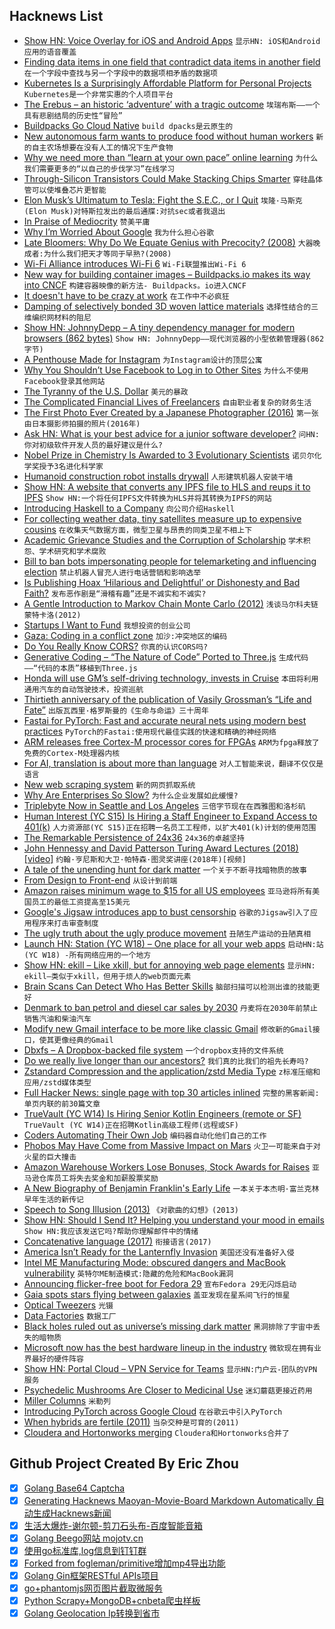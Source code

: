 ## Hacknews List


- [Show HN: Voice Overlay for iOS and Android Apps](item?id=18121550)  `显示HN: iOS和Android应用的语音覆盖`
- [Finding data items in one field that contradict data items in another field](https://www.polydesmida.info/BASHing/2018-09-30.html)  `在一个字段中查找与另一个字段中的数据项相矛盾的数据项`
- [Kubernetes Is a Surprisingly Affordable Platform for Personal Projects](http://www.doxsey.net/blog/kubernetes--the-surprisingly-affordable-platform-for-personal-projects)  `Kubernetes是一个非常实惠的个人项目平台`
- [The Erebus – an historic ‘adventure’ with a tragic outcome](https://spectator.us/2018/09/michael-palin-erebus/)  `埃瑞布斯——一个具有悲剧结局的历史性“冒险”`
- [Buildpacks Go Cloud Native](https://blog.heroku.com/buildpacks-go-cloud-native)  `build dpacks是云原生的`
- [New autonomous farm wants to produce food without human workers](https://www.technologyreview.com/s/612230/new-autonomous-farm-wants-to-produce-food-without-human-workers/)  `新的自主农场想要在没有人工的情况下生产食物`
- [Why we need more than “learn at your own pace” online learning](https://blog.brainstation.io/why-we-need-more-than-learn-at-your-own-pace/)  `为什么我们需要更多的“以自己的步伐学习”在线学习`
- [Through-Silicon Transistors Could Make Stacking Chips Smarter](https://spectrum.ieee.org/tech-talk/semiconductors/design/throughsilicon-transistors-could-make-stacking-chips-smarter)  `穿硅晶体管可以使堆叠芯片更智能`
- [Elon Musk’s Ultimatum to Tesla: Fight the S.E.C., or I Quit](https://www.nytimes.com/2018/10/02/business/tesla-elon-musk-sec.html)  `埃隆·马斯克(Elon Musk)对特斯拉发出的最后通牒:对抗sec或者我退出`
- [In Praise of Mediocrity](https://www.nytimes.com/2018/09/29/opinion/sunday/in-praise-of-mediocrity.html)  `赞美平庸`
- [Why I’m Worried About Google](https://slate.com/technology/2018/10/google-is-losing-users-trust.html)  `我为什么担心谷歌`
- [Late Bloomers: Why Do We Equate Genius with Precocity? (2008)](https://www.newyorker.com/magazine/2008/10/20/late-bloomers-malcolm-gladwell)  `大器晚成者:为什么我们把天才等同于早熟?(2008)`
- [Wi-Fi Alliance introduces Wi-Fi 6](https://www.wi-fi.org/news-events/newsroom/wi-fi-alliance-introduces-wi-fi-6)  `Wi-Fi联盟推出Wi-Fi 6`
- [New way for building container images – Buildpacks.io makes its way into CNCF](https://www.cncf.io/blog/2018/10/03/cncf-to-host-cloud-native-buildpacks-in-the-sandbox/)  `构建容器映像的新方法- Buildpacks。io进入CNCF`
- [It doesn&#39;t have to be crazy at work](https://basecamp.com/books/calm)  `在工作中不必疯狂`
- [Damping of selectively bonded 3D woven lattice materials](https://www.nature.com/articles/s41598-018-32625-6)  `选择性结合的三维编织网材料的阻尼`
- [Show HN: JohnnyDepp – A tiny dependency manager for modern browsers (862 bytes)](https://github.com/muicss/johnnydepp?a=1)  `Show HN: JohnnyDepp——现代浏览器的小型依赖管理器(862字节)`
- [A Penthouse Made for Instagram](https://www.nytimes.com/2018/09/30/business/media/instagram-influencers-penthouse.html)  `为Instagram设计的顶层公寓`
- [Why You Shouldn’t Use Facebook to Log in to Other Sites](https://www.nytimes.com/2018/10/02/technology/personaltech/facebook-log-in-hack.html)  `为什么不使用Facebook登录其他网站`
- [The Tyranny of the U.S. Dollar](https://www.bloomberg.com/news/articles/2018-10-03/the-tyranny-of-the-u-s-dollar)  `美元的暴政`
- [The Complicated Financial Lives of Freelancers](https://www.npr.org/2018/10/02/653627067/going-it-solo-the-complicated-financial-lives-of-freelancers)  `自由职业者复杂的财务生活`
- [The First Photo Ever Created by a Japanese Photographer (2016)](https://kanakukui.com/2016/04/15/first-japanese-photo/)  `第一张由日本摄影师拍摄的照片(2016年)`
- [Ask HN: What is your best advice for a junior software developer?](item?id=18128477)  `问HN:你对初级软件开发人员的最好建议是什么?`
- [Nobel Prize in Chemistry Is Awarded to 3 Evolutionary Scientists](https://www.nytimes.com/2018/10/03/science/chemistry-nobel-prize.html)  `诺贝尔化学奖授予3名进化科学家`
- [Humanoid construction robot installs drywall](https://www.engadget.com/2018/10/01/aist-humanoid-robot-installs-drywall/)  `人形建筑机器人安装干墙`
- [Show HN: A website that converts any IPFS file to HLS and reups it to IPFS](https://ipfs-converter.com/)  `Show HN:一个将任何IPFS文件转换为HLS并将其转换为IPFS的网站`
- [Introducing Haskell to a Company](https://alasconnect.github.io/blog/posts/2018-10-02-introducing-haskell-to-a-company.html)  `向公司介绍Haskell`
- [For collecting weather data, tiny satellites measure up to expensive cousins](https://phys.org/news/2018-09-weather-tiny-satellites-billion-dollar-cousins.html)  `在收集天气数据方面，微型卫星与昂贵的同类卫星不相上下`
- [Academic Grievance Studies and the Corruption of Scholarship](https://areomagazine.com/2018/10/02/academic-grievance-studies-and-the-corruption-of-scholarship/)  `学术积怨、学术研究和学术腐败`
- [Bill to ban bots impersonating people for telemarketing and influencing election](https://leginfo.legislature.ca.gov/faces/billTextClient.xhtml?bill_id=201720180SB1001)  `禁止机器人冒充人进行电话营销和影响选举`
- [Is Publishing Hoax ‘Hilarious and Delightful’ or Dishonesty and Bad Faith?](https://www.chronicle.com/article/Sokal-Squared-Is-Huge/244714)  `发布恶作剧是“滑稽有趣”还是不诚实和不诚实?`
- [A Gentle Introduction to Markov Chain Monte Carlo (2012)](https://theclevermachine.wordpress.com/2012/11/19/a-gentle-introduction-to-markov-chain-monte-carlo-mcmc/)  `浅谈马尔科夫链蒙特卡洛(2012)`
- [Startups I Want to Fund](https://startupandrew.com/posts/startups-i-want-to-fund/)  `我想投资的创业公司`
- [Gaza: Coding in a conflict zone](https://www.bbc.co.uk/news/world-middle-east-45643834)  `加沙:冲突地区的编码`
- [Do You Really Know CORS?](http://performantcode.com/web/do-you-really-know-cors)  `你真的认识CORS吗?`
- [Generative Coding – “The Nature of Code” Ported to Three.js](https://medium.com/creative-coding-space/generative-coding-the-nature-of-code-ported-to-three-js-629b9724c02e)  `生成代码——“代码的本质”移植到Three.js`
- [Honda will use GM’s self-driving technology, invests in Cruise](https://arstechnica.com/cars/2018/10/honda-will-use-gms-self-driving-technology-invest-2-75-billion/)  `本田将利用通用汽车的自动驾驶技术，投资巡航`
- [Thirtieth anniversary of the publication of Vasily Grossman’s “Life and Fate”](https://www.newcriterion.com/issues/2018/10/totalitarian-physics-moral-threshing)  `出版瓦西里·格罗斯曼的《生命与命运》三十周年`
- [Fastai for PyTorch: Fast and accurate neural nets using modern best practices](http://www.fast.ai/2018/10/02/fastai-ai/)  `PyTorch的Fastai:使用现代最佳实践的快速和精确的神经网络`
- [ARM releases free Cortex-M processor cores for FPGAs](https://abopen.com/news/arm-offers-free-as-in-beer-cortex-ip-to-combat-fossi-threat/)  `ARM为fpga释放了免费的Cortex-M处理器内核`
- [For AI, translation is about more than language](http://cachestocaches.com/2018/9/ai-translation-more-language/)  `对人工智能来说，翻译不仅仅是语言`
- [New web scraping system](https://github.com/MontFerret/ferret)  `新的网页抓取系统`
- [Why Are Enterprises So Slow?](https://zwischenzugs.com/2018/10/02/why-are-enterprises-so-slow/)  `为什么企业发展如此缓慢?`
- [Triplebyte Now in Seattle and Los Angeles](https://triplebyte.com/blog/preview/triplebyte-now-in-seattle-and-los-angeles)  `三倍字节现在在西雅图和洛杉矶`
- [Human  Interest (YC S15) Is Hiring a Staff Engineer to Expand Access to 401(k)](https://humaninterest.com/careers)  `人力资源部(YC S15)正在招聘一名员工工程师，以扩大401(k)计划的使用范围`
- [The Remarkable Persistence of 24x36](http://theonlinephotographer.typepad.com/the_online_photographer/2018/10/the-remarkable-persistence-of-24x36.html)  `24x36的卓越坚持`
- [John Hennessy and David Patterson Turing Award Lectures (2018) [video]](https://www.youtube.com/watch?v=3LVeEjsn8Ts&amp;t=122)  `约翰·亨尼斯和大卫·帕特森·图灵奖讲座(2018年)[视频]`
- [A tale of the unending hunt for dark matter](https://www.wired.co.uk/article/dark-matter-worth-searching-for-null-results)  `一个关于不断寻找暗物质的故事`
- [From Design to Front-end](https://www.imaginarycloud.com/blog/from-design-to-front-end/)  `从设计到前端`
- [Amazon raises minimum wage to $15 for all US employees](https://www.cnbc.com/2018/10/02/amazon-raises-minimum-wage-to-15-for-all-us-employees.html)  `亚马逊将所有美国员工的最低工资提高至15美元`
- [Google&#39;s Jigsaw introduces app to bust censorship](https://techcrunch.com/2018/10/03/googles-cyber-unit-jigsaw-introduces-intra-a-security-app-dedicated-to-busting-censorship/)  `谷歌的Jigsaw引入了应用程序来打击审查制度`
- [The ugly truth about the ugly produce movement](https://newfoodeconomy.org/imperfect-produce-ugly-food-waste-commodification-community-supported-agriculture/)  `丑陋生产运动的丑陋真相`
- [Launch HN: Station (YC W18) – One place for all your web apps](item?id=18123596)  `启动HN:站(YC W18) -所有网络应用的一个地方`
- [Show HN: ekill – Like xkill, but for annoying web page elements](https://github.com/rhardih/ekill)  `显示HN: ekill—类似于xkill，但用于烦人的web页面元素`
- [Brain Scans Can Detect Who Has Better Skills](https://www.wsj.com/articles/brain-scans-can-detect-who-has-better-skills-1538589600)  `脑部扫描可以检测出谁的技能更好`
- [Denmark to ban petrol and diesel car sales by 2030](https://www.euractiv.com/section/electric-cars/news/denmark-to-ban-petrol-and-diesel-car-sales-by-2030/)  `丹麦将在2030年前禁止销售汽油和柴油汽车`
- [Modify new Gmail interface to be more like classic Gmail](https://www.dedoimedo.com/computers/gmail-new-looks-change.html)  `修改新的Gmail接口，使其更像经典的Gmail`
- [Dbxfs – A Dropbox-backed file system](https://github.com/rianhunter/dbxfs)  `一个dropbox支持的文件系统`
- [Do we really live longer than our ancestors?](http://www.bbc.com/future/story/20181002-how-long-did-ancient-people-live-life-span-versus-longevity)  `我们真的比我们的祖先长寿吗?`
- [Zstandard Compression and the application/zstd Media Type](https://tools.ietf.org/html/rfc8478)  `z标准压缩和应用/zstd媒体类型`
- [Full Hacker News: single page with top 30 articles inlined](http://www.fullhn.com/)  `完整的黑客新闻:单页内联的前30篇文章`
- [TrueVault (YC W14) Is Hiring Senior Kotlin Engineers (remote or SF)](https://stackoverflow.com/jobs/203601/full-stack-senior-engineer-kotlin-python-truevault)  `TrueVault (YC W14)正在招聘Kotlin高级工程师(远程或SF)`
- [Coders Automating Their Own Job](https://www.theatlantic.com/technology/archive/2018/10/agents-of-automation/568795/?single_page=true)  `编码器自动化他们自己的工作`
- [Phobos May Have Come from Massive Impact on Mars](http://www.sci-news.com/space/phobos-impact-mars-06445.html)  `火卫一可能来自于对火星的巨大撞击`
- [Amazon Warehouse Workers Lose Bonuses, Stock Awards for Raises](https://www.bloomberg.com/news/articles/2018-10-03/amazon-eliminating-bonuses-stock-awards-to-help-pay-for-raises)  `亚马逊仓库员工将失去奖金和加薪股票奖励`
- [A New Biography of Benjamin Franklin&#39;s Early Life](https://www.newcriterion.com/issues/2018/10/finding-franklin)  `一本关于本杰明·富兰克林早年生活的新传记`
- [Speech to Song Illusion (2013)](http://deutsch.ucsd.edu/psychology/pages.php?i=212)  `《对歌曲的幻想》(2013)`
- [Show HN: Should I Send It? Helping you understand your mood in emails](http://www.shouldisendit.com/)  `Show HN:我应该发送它吗?帮助你理解邮件中的情绪`
- [Concatenative language (2017)](http://concatenative.org/wiki/view/Concatenative%20language)  `衔接语言(2017)`
- [America Isn’t Ready for the Lanternfly Invasion](https://www.bloomberg.com/news/features/2018-10-02/america-isn-t-ready-for-the-lanternfly-invasion)  `美国还没有准备好入侵`
- [Intel ME Manufacturing Mode: obscured dangers and MacBook vulnerability](http://blog.ptsecurity.com/2018/10/intel-me-manufacturing-mode-macbook.html)  `英特尔ME制造模式:隐藏的危险和MacBook漏洞`
- [Announcing flicker-free boot for Fedora 29](https://hansdegoede.livejournal.com/19224.html)  `宣布Fedora 29无闪烁启动`
- [Gaia spots stars flying between galaxies](https://www.sciencedaily.com/releases/2018/10/181002103000.htm)  `盖亚发现在星系间飞行的恒星`
- [Optical Tweezers](https://en.wikipedia.org/wiki/Optical_tweezers)  `光镊`
- [Data Factories](https://stratechery.com/2018/data-factories/)  `数据工厂`
- [Black holes ruled out as universe’s missing dark matter](http://news.berkeley.edu/2018/10/02/black-holes-ruled-out-as-universes-missing-dark-matter/)  `黑洞排除了宇宙中丢失的暗物质`
- [Microsoft now has the best hardware lineup in the industry](https://char.gd/blog/2018/microsoft-has-the-best-device-lineup-in-the-industry)  `微软现在拥有业界最好的硬件阵容`
- [Show HN: Portal Cloud – VPN Service for Teams](https://portal.cloud/#)  `显示HN:门户云-团队的VPN服务`
- [Psychedelic Mushrooms Are Closer to Medicinal Use](https://www.nytimes.com/2018/10/03/science/magic-mushrooms-psilocybin-scheduleiv.html)  `迷幻蘑菇更接近药用`
- [Miller Columns](https://en.wikipedia.org/wiki/Miller_columns)  `米勒列`
- [Introducing PyTorch across Google Cloud](https://cloud.google.com/blog/products/ai-machine-learning/introducing-pytorch-across-google-cloud)  `在谷歌云中引入PyTorch`
- [When hybrids are fertile (2011)](http://revistapesquisa.fapesp.br/en/2012/10/23/when-hybrids-are-fertile-3/)  `当杂交种是可育的(2011)`
- [Cloudera and Hortonworks merging](https://www.businesswire.com/news/home/20181003005869/en/Cloudera-Hortonworks-Announce-Merger-Create-World)  `Cloudera和Hortonworks合并了`

## Github Project Created By Eric Zhou

- [x] [Golang Base64 Captcha](https://github.com/mojocn/base64Captcha)
- [x] [Generating Hacknews Maoyan-Movie-Board Markdown Automatically 自动生成Hacknews新闻](https://github.com/dejavuzhou/md-genie)
- [x] [生活大爆炸-谢尔顿-剪刀石头布-百度智能音箱](https://github.com/mojocn/dueros-bang-game)
- [x] [Golang Beego网站 mojotv.cn](https://github.com/mojocn/www.mojotv.cn)
- [x] [使用go标准库,log信息到钉钉群](https://github.com/mojocn/dooger)
- [x] [Forked from fogleman/primitive增加mp4导出功能](https://github.com/mojocn/primitive)
- [x] [Golang Gin框架RESTful APIs项目](https://github.com/JJJJJJJerk/ezier-golang-web-api-framework)
- [x] [go+phantomjs网页图片截取微服务](https://github.com/mojocn/screen_shot)
- [x] [Python Scrapy+MongoDB+cnbeta爬虫样板](https://github.com/mojocn/scrapy_mongodb_boilerplate_cnbeta)
- [x] [Golang Geolocation Ip转换到省市](https://github.com/mojocn/ip2location)